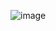 ![image](https://user-images.githubusercontent.com/112846174/196115551-08646c87-e711-4fc3-bf4b-f086efb48703.png)
